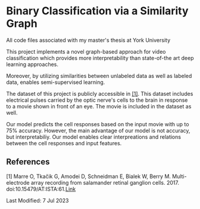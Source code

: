 # Binary Classification via a Similarity Graph
All code files associated with my master's thesis at York University

This project implements a novel graph-based approach for video classification which provides more interpretability than state-of-the art deep learning approaches.

Moreover, by utilizing similarities between unlabeled data as well as labeled data, enables semi-supervised learning. 

The dataset of this project is publicly accessible in [[1]](#1). This dataset includes electrical pulses carried by the optic nerve's cells to the brain in response to a movie shown in front of an eye. The movie is included in the dataset as well.

Our model predicts the cell responses based on the input movie with up to 75% accuracy. However, the main advantage of our model is not accuracy, but interpretabiliy. Our model enables clear interpreations and relations between the cell responses and input features.


## References
<a id="1">[1]</a> 
Marre O, Tkačik G, Amodei D, Schneidman E, Bialek W, Berry M. Multi-electrode array recording from salamander retinal ganglion cells. 2017. doi:10.15479/AT:ISTA:61.[Link]([https://link-url-here.org](https://research-explorer.ista.ac.at/record/5562)https://research-explorer.ista.ac.at/record/5562)


Last Modified: 7 Jul 2023
